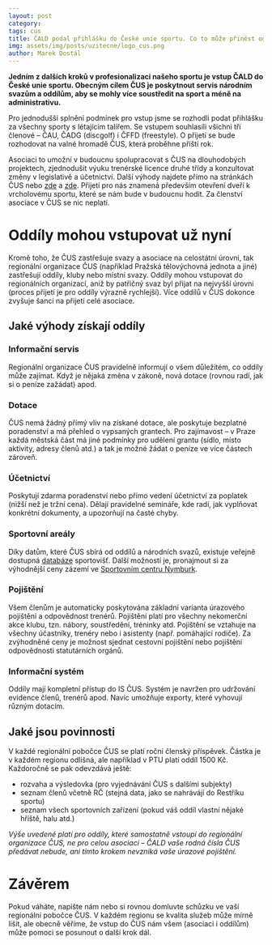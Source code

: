 ```yaml
---
layout: post
category: 
tags: cus
title: ČALD podal přihlášku do České unie sportu. Co to může přinést oddílům?
img: assets/img/posts/uzitecne/logo_cus.png
author: Marek Dostál
---
```


**Jedním z dalších kroků v profesionalizaci našeho sportu je vstup ČALD do České unie sportu. Obecným cílem ČUS je poskytnout servis národním svazům a oddílům, aby se mohly více soustředit na sport a méně na administrativu.**

Pro jednodušší splnění podmínek pro vstup jsme se rozhodli podat přihlášku za všechny sporty s létajícím talířem. Se vstupem souhlasili všichni tři členové –⁠ ČAU, ČADG (discgolf) i ČFFD (freestyle). O přijetí se bude rozhodovat na valné hromadě ČUS, která proběhne příští rok.

Asociaci to umožní v budoucnu spolupracovat s ČUS na dlouhodobých projektech, zjednodušit výuku trenérské licence druhé třídy a konzultovat změny v legislativě a účetnictví. Další výhody najdete přímo na stránkách ČUS nebo [zde](/assets/files/sluzby_cus_centrala.pdf) a [zde](/assets/files/sluzby_scs_pro_svazy_a_kluby.pdf). Přijetí pro nás znamená především otevření dveří k vrcholovému sportu, které se nám bude v budoucnu hodit. Za členství asociace v ČUS se nic neplatí.

# Oddíly mohou vstupovat už nyní

Kromě toho, že ČUS zastřešuje svazy a asociace na celostátní úrovni, tak regionální organizace ČUS (například Pražská tělovýchovná jednota a jiné) zastřešují oddíly, kluby nebo místní svazy. Oddíly mohou vstupovat do regionálních organizací, aniž by patřičný svaz byl přijat na nejvyšší úrovni (proces přijetí je pro oddíly výrazně rychlejší). Více oddílů v ČUS dokonce zvyšuje šanci na přijetí celé asociace.

## Jaké výhody získají oddíly

### Informační servis

Regionální organizace ČUS pravidelně informují o všem důležitém, co oddíly může zajímat. Když je nějaká změna v zákoně, nová dotace (rovnou radí, jak si o peníze zažádat) apod.

### Dotace

ČUS nemá žádný přímý vliv na získané dotace, ale poskytuje bezplatné poradenství a má přehled o vypsaných grantech. Pro zajímavost –⁠ v Praze každá městská část má jiné podmínky pro udělení grantu (sídlo, místo aktivity, adresy členů atd.) a tak je možné žádat o peníze ve více částech zároveň.

### Účetnictví

Poskytují zdarma poradenství nebo přímo vedení účetnictví za poplatek (nižší než je tržní cena). Dělají pravidelné semináře, kde radí, jak vyplňovat konkrétní dokumenty, a upozorňují na časté chyby.

### Sportovní areály

Díky datům, které ČUS sbírá od oddílů a národních svazů, existuje veřejně dostupná [databáze](https://iscus.cz/) sportovišť. Další možností je, pronajmout si za výhodnější ceny zázemí ve [Sportovním centru Nymburk](http://www.scnb.cz/).

### Pojištění

Všem členům je automaticky poskytována základní varianta úrazového pojištění a odpovědnost trenérů. Pojištění platí pro všechny nekomerční akce klubu, tzn. nábory, soustředění, tréninky atd. Pojištění se vztahuje na všechny účastníky, trenéry nebo i asistenty (např. pomáhající rodiče). Za zvýhodněné ceny je možnost sjednat cestovní pojištění nebo pojištění odpovědnosti statutárních orgánů.

### Informační systém

Oddíly mají kompletní přístup do IS ČUS. Systém je navržen pro udržování evidence členů, trenérů apod. Navíc umožňuje exporty, které vyhovují různým dotacím.

## Jaké jsou povinnosti

V každé regionální pobočce ČUS se platí roční členský příspěvek. Částka je v každém regionu odlišná, ale například v PTU platí oddíl 1500 Kč. Každoročně se pak odevzdává ještě:
- rozvaha a výsledovka (pro vyjednávání ČUS s dalšími subjekty)
- seznam členů včetně RČ (stejná data, jako se nahrávájí do Restříku sportu)
- seznam všech sportovních zařízení (pokud váš oddíl vlastní nějaké hřiště, halu atd.)

*Výše uvedené platí pro oddíly, které samostatně vstoupí do regionální organizace ČUS, ne pro celou asociaci – ČALD vaše rodná čísla ČUS předávat nebude, ani tímto krokem nevzniká vaše úrazové pojištění.*

# Závěrem

Pokud váháte, napište nám nebo si rovnou domluvte schůzku ve vaší regionální pobočce ČUS. V každém regionu se kvalita služeb může mírně lišit, ale obecně věříme, že vstup do ČUS nám všem (asociaci i oddílům) může pomoci se posunout o další krok dál.

